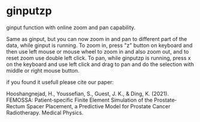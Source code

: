 # ginputzp
ginput function with online zoom and pan capability.


Same as ginput, but you can now zoom in and pan to different part of the data, while ginput is running. To zoom in, press "z" button on keyboard and then use left mouse or mouse wheel to zoom in and also zoom out, and to reset zoom use double left click. To pan, while ginputzp is running, press x on the keyboard and use left click and drag to pan and do the selection with middle or right mouse button.


if you found it usefull please cite our paper:

Hooshangnejad, H., Youssefian, S., Guest, J. K., & Ding, K. (2021). FEMOSSA: Patient‐specific Finite Element Simulation of the Prostate‐Rectum Spacer Placement, a Predictive Model for Prostate Cancer Radiotherapy. Medical Physics.